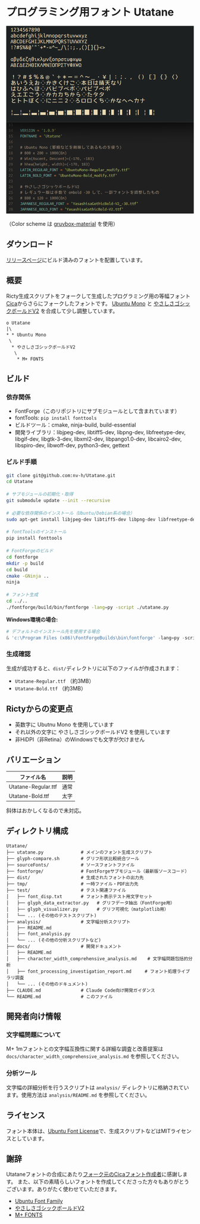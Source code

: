 # プログラミング用フォント Utatane

![on Windows](screenshots/ss1.png)

（Color scheme は [gruvbox-material](https://github.com/sainnhe/gruvbox-material) を使用）

## ダウンロード

[リリースページ](https://github.com/nv-h/Utatane/releases/latest)にビルド済みのフォントを配置しています。

## 概要

Ricty生成スクリプトをフォークして生成したプログラミング用の等幅フォント[Cica](https://github.com/miiton/Cica)からさらにフォークしたフォントです。
[Ubuntu Mono](http://font.ubuntu.com/) と
[やさしさゴシックボールドV2](https://booth.pm/ja/items/1833993) を合成して少し調整しています。

```
o Utatane
|\
* * Ubuntu Mono
 \
  * やさしさゴシックボールドV2
   \
    * M+ FONTS
```

## ビルド

### 依存関係
- FontForge（このリポジトリにサブモジュールとして含まれています）
- fontTools: `pip install fonttools`
- ビルドツール：cmake, ninja-build, build-essential
- 開発ライブラリ：libjpeg-dev, libtiff5-dev, libpng-dev, libfreetype-dev, libgif-dev, libgtk-3-dev, libxml2-dev, libpango1.0-dev, libcairo2-dev, libspiro-dev, libwoff-dev, python3-dev, gettext

### ビルド手順

```bash
git clone git@github.com:nv-h/Utatane.git
cd Utatane

# サブモジュールの初期化・取得
git submodule update --init --recursive

# 必要な依存関係のインストール（Ubuntu/Debian系の場合）
sudo apt-get install libjpeg-dev libtiff5-dev libpng-dev libfreetype-dev libgif-dev libgtk-3-dev libxml2-dev libpango1.0-dev libcairo2-dev libspiro-dev libwoff-dev python3-dev ninja-build cmake build-essential gettext

# fontToolsのインストール
pip install fonttools

# FontForgeのビルド
cd fontforge
mkdir -p build
cd build
cmake -GNinja ..
ninja

# フォント生成
cd ../..
./fontforge/build/bin/fontforge -lang=py -script ./utatane.py
```

**Windows環境の場合:**
```ps1
# デフォルトのインストール先を使用する場合
& 'c:\Program Files (x86)\FontForgeBuilds\bin\fontforge' -lang=py -script .\utatane.py
```

### 生成確認
生成が成功すると、`dist/`ディレクトリに以下のファイルが作成されます：
- `Utatane-Regular.ttf` （約3MB）
- `Utatane-Bold.ttf` （約3MB）

## Rictyからの変更点

* 英数字に Ubutnu Mono を使用しています
* それ以外の文字に やさしさゴシックボールドV2 を使用しています
* 非HiDPI（非Retina）のWindowsでも文字が欠けません


## バリエーション

| ファイル名                  | 説明     |
| ----                        | ----     |
| Utatane-Regular.ttf         | 通常     |
| Utatane-Bold.ttf            | 太字     |

斜体はおかしくなるので未対応。

## ディレクトリ構成

```
Utatane/
├── utatane.py              # メインのフォント生成スクリプト
├── glyph-compare.sh        # グリフ形状比較統合ツール
├── sourceFonts/            # ソースフォントファイル
├── fontforge/              # FontForgeサブモジュール（最新版ソースコード）
├── dist/                   # 生成されたフォントの出力先
├── tmp/                    # 一時ファイル・PDF出力先
├── test/                   # テスト関連ファイル
│   ├── font_disp.txt       # フォント表示テスト用文字セット
│   ├── glyph_data_extractor.py   # グリフデータ抽出（FontForge用）
│   ├── glyph_visualizer.py       # グリフ可視化（matplotlib用）
│   └── ... (その他のテストスクリプト)
├── analysis/               # 文字幅分析スクリプト
│   ├── README.md
│   ├── font_analysis.py
│   └── ... (その他の分析スクリプトなど)
├── docs/                   # 開発ドキュメント
│   ├── README.md
│   ├── character_width_comprehensive_analysis.md    # 文字幅問題包括的分析
│   ├── font_processing_investigation_report.md     # フォント処理ライブラリ調査
│   └── ... (その他のドキュメント)
├── CLAUDE.md               # Claude Code向け開発ガイダンス
└── README.md               # このファイル
```

## 開発者向け情報

### 文字幅問題について
M+ 1mフォントとの文字幅互換性に関する詳細な調査と改善提案は `docs/character_width_comprehensive_analysis.md` を参照してください。

### 分析ツール
文字幅の詳細分析を行うスクリプトは `analysis/` ディレクトリに格納されています。使用方法は `analysis/README.md` を参照してください。

## ライセンス

フォント本体は、[Ubuntu Font License](https://ubuntu.com/legal/font-licence)で、生成スクリプトなどはMITライセンスとしています。


## 謝辞

Utataneフォントの合成にあたり[フォーク元のCicaフォント作成者](https://github.com/miiton)に感謝します。
また、以下の素晴らしいフォントを作成してくださった方々もありがとうございます。ありがたく使わせていただきます。

- [Ubuntu Font Family](http://font.ubuntu.com/)
- [やさしさゴシックボールドV2](https://booth.pm/ja/items/1833993)
- [M+ FONTS](https://mplus-fonts.osdn.jp/)
